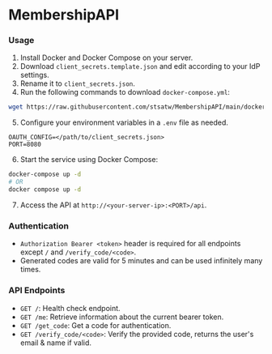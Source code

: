 # MembershipAPI

### Usage

1. Install Docker and Docker Compose on your server.
2. Download `client_secrets.template.json` and edit according to your IdP settings.
3. Rename it to `client_secrets.json`.
4. Run the following commands to download `docker-compose.yml`:

```bash
wget https://raw.githubusercontent.com/stsatw/MembershipAPI/main/docker-compose.yml
```

5. Configure your environment variables in a `.env` file as needed.

```
OAUTH_CONFIG=</path/to/client_secrets.json>
PORT=8080
```

6. Start the service using Docker Compose:

```bash
docker-compose up -d
# OR
docker compose up -d
```

7. Access the API at `http://<your-server-ip>:<PORT>/api`.

### Authentication

- `Authorization Bearer <token>` header is required for all endpoints except `/` and `/verify_code/<code>`.
- Generated codes are valid for 5 minutes and can be used infinitely many times.

### API Endpoints

- `GET /`: Health check endpoint.
- `GET /me`: Retrieve information about the current bearer token.
- `GET /get_code`: Get a code for authentication.
- `GET /verify_code/<code>`: Verify the provided code, returns the user's email & name if valid.